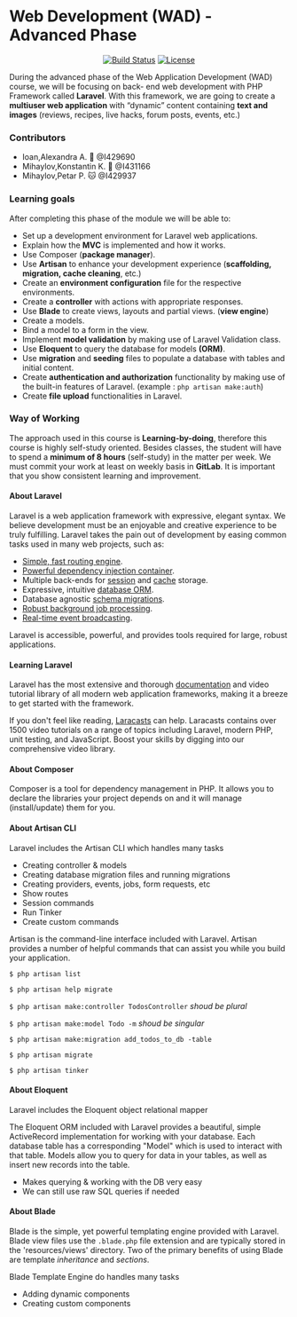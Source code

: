 # Web Development (WAD) - Advanced Phase

<p align="center">
<a href="https://travis-ci.org/laravel/framework"><img src="https://travis-ci.org/laravel/framework.svg" alt="Build Status"></a>
<a href="https://packagist.org/packages/laravel/framework"><img src="https://poser.pugx.org/laravel/framework/license.svg" alt="License"></a>
</p>

During the advanced phase of the Web Application Development (WAD) course, we will be focusing on back-
end web development with PHP Framework called **Laravel**. 
With this framework, we are going to create a **multiuser web application**
with “dynamic” content containing **text and images** (reviews, recipes, live hacks, forum posts,
events, etc.)



### Contributors

 - Ioan,Alexandra A. 🌈 @I429690 
 - Mihaylov,Konstantin K. 🦎 @I431166 
 - Mihaylov,Petar P. 🐱 @I429937 
 

### Learning goals

After completing this phase of the module we will be able to:
- Set up a development environment for Laravel web applications.
- Explain how the **MVC** is implemented and how it works.
- Use Composer (**package manager**).
- Use **Artisan** to enhance your development experience (**scaffolding, migration, cache cleaning**, etc.)
- Create an **environment configuration** file for the respective environments.
- Create a **controller** with actions with appropriate responses.
- Use **Blade** to create views, layouts and partial views. (**view engine**)
- Create a models.
- Bind a model to a form in the view.
- Implement **model validation** by making use of Laravel Validation class.
- Use **Eloquent** to query the database for models **(ORM)**.
- Use **migration** and **seeding** files to populate a database with tables and initial content.
- Create **authentication and authorization** functionality by making use of the built-in features of
Laravel. (example : `php artisan make:auth`)
- Create **file upload** functionalities in Laravel.


### Way of Working

The approach used in this course is **Learning-by-doing**, therefore this course is highly self-study oriented.
Besides classes, the student will have to spend a **minimum of 8 hours** (self-study) in the matter per week.
We must commit your work at least on weekly basis in
**GitLab**. It is important that you show consistent learning and improvement.


#### About Laravel

Laravel is a web application framework with expressive, elegant syntax. We believe development must be an enjoyable and creative experience to be truly fulfilling. Laravel takes the pain out of development by easing common tasks used in many web projects, such as:

- [Simple, fast routing engine](https://laravel.com/docs/routing).
- [Powerful dependency injection container](https://laravel.com/docs/container).
- Multiple back-ends for [session](https://laravel.com/docs/session) and [cache](https://laravel.com/docs/cache) storage.
- Expressive, intuitive [database ORM](https://laravel.com/docs/eloquent).
- Database agnostic [schema migrations](https://laravel.com/docs/migrations).
- [Robust background job processing](https://laravel.com/docs/queues).
- [Real-time event broadcasting](https://laravel.com/docs/broadcasting).

Laravel is accessible, powerful, and provides tools required for large, robust applications.


#### Learning Laravel

Laravel has the most extensive and thorough [documentation](https://laravel.com/docs) and video tutorial library of all modern web application frameworks, making it a breeze to get started with the framework.

If you don't feel like reading, [Laracasts](https://laracasts.com) can help. Laracasts contains over 1500 video tutorials on a range of topics including Laravel, modern PHP, unit testing, and JavaScript. Boost your skills by digging into our comprehensive video library.


#### About Composer

Composer is a tool for dependency management in PHP. It allows you to declare the libraries your project depends on and it will manage (install/update) them for you.


#### About Artisan CLI

Laravel includes the Artisan CLI which handles many tasks

- Creating controller & models
- Creating database migration files and running migrations
- Creating providers, events, jobs, form requests, etc
- Show routes
- Session commands
- Run Tinker
- Create custom commands

 Artisan is the command-line interface included with Laravel. Artisan provides a number of helpful commands that can assist you while you build your application.
 
`$ php artisan list` 

`$ php artisan help migrate` 

`$ php artisan make:controller TodosController` *shoud be plural* 

`$ php artisan make:model Todo -m` *shoud be singular* 

`$ php artisan make:migration add_todos_to_db -table` 

`$ php artisan migrate` 

`$ php artisan tinker`


#### About Eloquent

Laravel includes the Eloquent object relational mapper

The Eloquent ORM included with Laravel provides a beautiful, simple ActiveRecord implementation for working with your database. Each database table has a corresponding "Model" which is used to interact with that table. Models allow you to query for data in your tables, as well as insert new records into the table.

- Makes querying & working with the DB very easy 
- We can still use raw SQL queries if needed


#### About Blade

Blade is the simple, yet powerful templating engine provided with Laravel. Blade view files use the `.blade.php` file extension and are typically stored in the 'resources/views' directory. Two of the primary benefits of using Blade are template *inheritance* and *sections*.

Blade Template Engine do handles many tasks

- Adding dynamic components
- Creating custom components